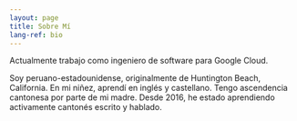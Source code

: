 ```yaml
---
layout: page
title: Sobre Mí
lang-ref: bio
---
```


Actualmente trabajo como ingeniero de software para Google Cloud.

Soy peruano-estadounidense, originalmente de Huntington Beach, California. En mi niñez, aprendí en inglés y castellano. Tengo ascendencia cantonesa por parte de mi madre. Desde 2016, he estado aprendiendo activamente cantonés escrito y hablado.
